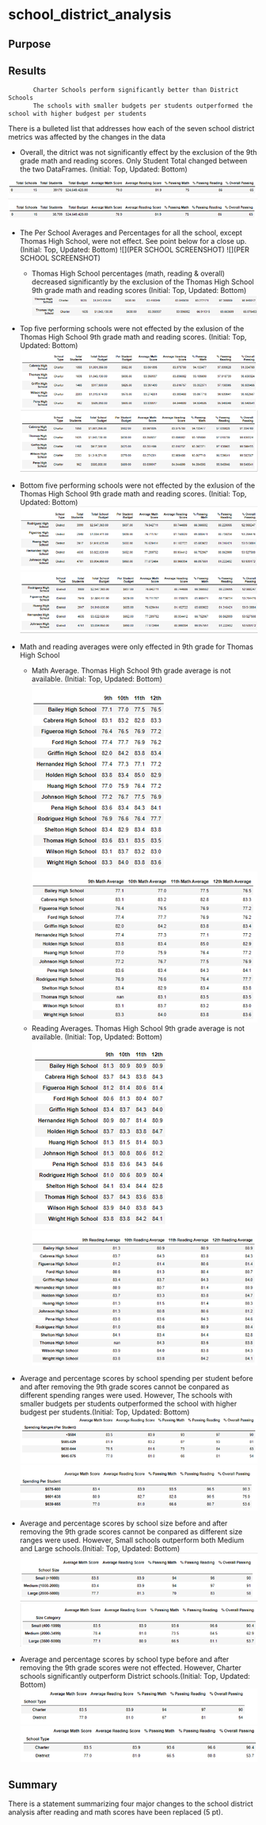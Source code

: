 # school_district_analysis

## Purpose

## Results

           Charter Schools perform significantly better than District Schools
           The schools with smaller budgets per students outperformed the school with higher budgest per students

There is a bulleted list that addresses how each of the seven school district metrics was affected by the changes in the data

 * Overall, the ditrict was not significantly effect by the exclusion of the 9th grade math and reading scores. Only Student Total changed between the two DataFrames. (Initial: Top, Updated: Bottom)
 
![](https://github.com/gabrielavalos/school_district_analysis/blob/main/Resources/Images%20for%20README/Initial%20DataFrames/District_Summary_Initial.PNG)
![](https://github.com/gabrielavalos/school_district_analysis/blob/main/Resources/Images%20for%20README/Updated%20DataFrames/District_Summary.PNG)

 * The Per School Averages and Percentages for all the school, except Thomas High School, were not effect. See point below for a close up.(Initial: Top, Updated: Bottom)
![](PER SCHOOL SCREENSHOT)
![](PER SCHOOL SCREENSHOT)
    * Thomas High School percentages (math, reading & overall) decreased significantly by the exclusion of the Thomas High School 9th grade math and reading scores (Initial: Top, Updated: Bottom)
    ![](https://github.com/gabrielavalos/school_district_analysis/blob/main/Resources/Images%20for%20README/Initial%20DataFrames/Thomas_High_School_Initial.PNG)
    ![](https://github.com/gabrielavalos/school_district_analysis/blob/main/Resources/Images%20for%20README/Updated%20DataFrames/Thomas_High_School_Updated.PNG)
    
 * Top five performing schools were not effected by the exlusion of the Thomas High School 9th grade math and reading scores. (Initial: Top, Updated: Bottom)
 ![](https://github.com/gabrielavalos/school_district_analysis/blob/main/Resources/Images%20for%20README/Initial%20DataFrames/Top_Performing_Schools_Initial.PNG)
 ![](https://github.com/gabrielavalos/school_district_analysis/blob/main/Resources/Images%20for%20README/Updated%20DataFrames/Top_Performing_Schools_Updated.PNG)
 
 * Bottom five performing schools were not effected by the exlusion of the Thomas High School 9th grade math and reading scores. (Initial: Top, Updated: Bottom)
 ![](https://github.com/gabrielavalos/school_district_analysis/blob/main/Resources/Images%20for%20README/Initial%20DataFrames/Bottom_Performing_Schools_Initial.PNG)
 ![](https://github.com/gabrielavalos/school_district_analysis/blob/main/Resources/Images%20for%20README/Updated%20DataFrames/Bottom_Performing_Schools_Updated.PNG)
 
 * Math and reading averages were only effected in 9th grade for Thomas High School
    * Math Average. Thomas High School 9th grade average is not available.  (Initial: Top, Updated: Bottom) <br>
      ![](https://github.com/gabrielavalos/school_district_analysis/blob/main/Resources/Images%20for%20README/Initial%20DataFrames/Average_Math_by_School_Initial.PNG)<br>
      ![](https://github.com/gabrielavalos/school_district_analysis/blob/main/Resources/Images%20for%20README/Updated%20DataFrames/Average_Math_by_School_Updated.PNG)
    * Reading Averages. Thomas High School 9th grade average is not available. (Initial: Top, Updated: Bottom)<br>
     ![](https://github.com/gabrielavalos/school_district_analysis/blob/main/Resources/Images%20for%20README/Initial%20DataFrames/Average_Reading_by_School_Initial.PNG)
     ![](https://github.com/gabrielavalos/school_district_analysis/blob/main/Resources/Images%20for%20README/Updated%20DataFrames/Average_Reading_by_School_Updated.PNG)

  * Average and percentage scores by school spending per student before and after removing the 9th grade scores cannot be conpared as different spending ranges were used. However, The schools with smaller budgets per students outperformed the school with higher budgest per students.(Initial: Top, Updated: Bottom)
  ![](https://github.com/gabrielavalos/school_district_analysis/blob/main/Resources/Images%20for%20README/Initial%20DataFrames/Scores_by_Spending_per_Student_Initial.PNG)
  ![](https://github.com/gabrielavalos/school_district_analysis/blob/main/Resources/Images%20for%20README/Updated%20DataFrames/Scores_by_Spending_per_Student.PNG)
  
  * Average and percentage scores by school size before and after removing the 9th grade scores cannot be conpared as different size ranges were used. However, Small schools outperform both Medium and Large schools.(Initial: Top, Updated: Bottom)
  ![](https://github.com/gabrielavalos/school_district_analysis/blob/main/Resources/Images%20for%20README/Initial%20DataFrames/Scores_by_School%20Size.PNG)
  ![](https://github.com/gabrielavalos/school_district_analysis/blob/main/Resources/Images%20for%20README/Updated%20DataFrames/Scores_by_School_Size_Updates.PNG)
  
  * Average and percentage scores by school type before and after removing the 9th grade scores were not effected. However, Charter schools significantly outperform District schools.(Initial: Top, Updated: Bottom)
  ![](https://github.com/gabrielavalos/school_district_analysis/blob/main/Resources/Images%20for%20README/Initial%20DataFrames/Scores_by_School_Type_Initial.PNG)
  ![](https://github.com/gabrielavalos/school_district_analysis/blob/main/Resources/Images%20for%20README/Updated%20DataFrames/Scores_by_School_Type_Update.PNG)


           
           



## Summary

There is a statement summarizing four major changes to the school district analysis after reading and math scores have been replaced (5 pt).

